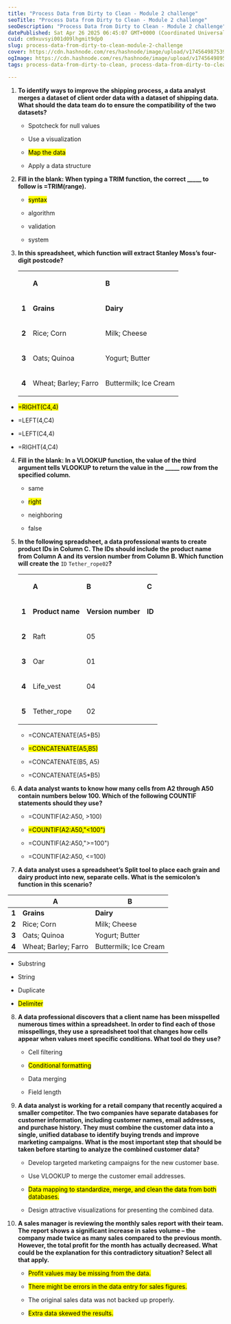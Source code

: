 ```yaml
---
title: "Process Data from Dirty to Clean - Module 2 challenge"
seoTitle: "Process Data from Dirty to Clean - Module 2 challenge"
seoDescription: "Process Data from Dirty to Clean - Module 2 challenge"
datePublished: Sat Apr 26 2025 06:45:07 GMT+0000 (Coordinated Universal Time)
cuid: cm9xuvsyi001d09lhgmit9dp0
slug: process-data-from-dirty-to-clean-module-2-challenge
cover: https://cdn.hashnode.com/res/hashnode/image/upload/v1745649875393/7cfb336a-f7ac-4195-9ad2-a422dcec6645.png
ogImage: https://cdn.hashnode.com/res/hashnode/image/upload/v1745649895115/e7eb37ee-0e93-4b57-b845-4ad17fdd6a7f.png
tags: process-data-from-dirty-to-clean, process-data-from-dirty-to-clean-module-2-challenge, module-2-challenge

---
```


1. **To identify ways to improve the shipping process, a data analyst merges a dataset of client order data with a dataset of shipping data. What should the data team do to ensure the compatibility of the two datasets?**
    
    * Spotcheck for null values
        
    * Use a visualization
        
    * <mark>Map the data</mark>
        
    * Apply a data structure
        
2. **Fill in the blank: When typing a TRIM function, the correct \_\_\_\_\_ to follow is =TRIM(range).**
    
    * <mark>syntax</mark>
        
    * algorithm
        
    * validation
        
    * system
        
3. **In this spreadsheet, which function will extract Stanley Moss’s four-digit postcode?**
    
    <table><tbody><tr><td colspan="1" rowspan="1" colwidth="260"><p></p></td><td colspan="1" rowspan="1"><p><strong>A</strong></p></td><td colspan="1" rowspan="1"><p><strong>B</strong></p></td></tr><tr><td colspan="1" rowspan="1" colwidth="260"><p><strong>1</strong></p></td><td colspan="1" rowspan="1"><p><strong>Grains</strong></p></td><td colspan="1" rowspan="1"><p><strong>Dairy</strong></p></td></tr><tr><td colspan="1" rowspan="1" colwidth="260"><p><strong>2</strong></p></td><td colspan="1" rowspan="1"><p>Rice; Corn</p></td><td colspan="1" rowspan="1"><p>Milk; Cheese</p></td></tr><tr><td colspan="1" rowspan="1" colwidth="260"><p><strong>3</strong></p></td><td colspan="1" rowspan="1"><p>Oats; Quinoa</p></td><td colspan="1" rowspan="1"><p>Yogurt; Butter</p></td></tr><tr><td colspan="1" rowspan="1" colwidth="260"><p><strong>4</strong></p></td><td colspan="1" rowspan="1"><p>Wheat; Barley; Farro</p></td><td colspan="1" rowspan="1"><p>Buttermilk; Ice Cream</p></td></tr></tbody></table>
    

* <mark>=RIGHT(C4,4)</mark>
    
* =LEFT(4,C4)
    
* =LEFT(C4,4)
    
* =RIGHT(4,C4)
    

4. **Fill in the blank: In a VLOOKUP function, the value of the third argument tells VLOOKUP to return the value in the \_\_\_\_\_ row from the specified column.**
    
    * same
        
    * <mark>right</mark>
        
    * neighboring
        
    * false
        
5. **In the following spreadsheet, a data professional wants to create product IDs in Column C. The IDs should include the product name from Column A and its version number from Column B. Which function will create the** `ID` `Tether_rope02`**?**
    
    <table><tbody><tr><td colspan="1" rowspan="1"><p></p></td><td colspan="1" rowspan="1"><p><strong>A</strong></p></td><td colspan="1" rowspan="1"><p><strong>B</strong></p></td><td colspan="1" rowspan="1"><p><strong>C</strong></p></td></tr><tr><td colspan="1" rowspan="1"><p><strong>1</strong></p></td><td colspan="1" rowspan="1"><p><strong>Product name</strong></p></td><td colspan="1" rowspan="1"><p><strong>Version number</strong></p></td><td colspan="1" rowspan="1"><p><strong>ID</strong></p></td></tr><tr><td colspan="1" rowspan="1"><p><strong>2</strong></p></td><td colspan="1" rowspan="1"><p>Raft</p></td><td colspan="1" rowspan="1"><p>05</p></td><td colspan="1" rowspan="1"><p></p></td></tr><tr><td colspan="1" rowspan="1"><p><strong>3</strong></p></td><td colspan="1" rowspan="1"><p>Oar</p></td><td colspan="1" rowspan="1"><p>01</p></td><td colspan="1" rowspan="1"><p></p></td></tr><tr><td colspan="1" rowspan="1"><p><strong>4</strong></p></td><td colspan="1" rowspan="1"><p>Life_vest</p></td><td colspan="1" rowspan="1"><p>04</p></td><td colspan="1" rowspan="1"><p></p></td></tr><tr><td colspan="1" rowspan="1"><p><strong>5</strong></p></td><td colspan="1" rowspan="1"><p>Tether_rope</p></td><td colspan="1" rowspan="1"><p>02</p></td><td colspan="1" rowspan="1"><p></p></td></tr></tbody></table>
    
    * =CONCATENATE(A5+B5)
        
    * <mark>=CONCATENATE(A5,B5)</mark>
        
    * =CONCATENATE(B5, A5)
        
    * =CONCATENATE(A5\*B5)
        
6. **A data analyst wants to know how many cells from A2 through A50 contain numbers below 100. Which of the following COUNTIF statements should they use?**
    
    * =COUNTIF(A2:A50, &gt;100)
        
    * <mark>=COUNTIF(A2:A50,"&lt;100")</mark>
        
    * =COUNTIF(A2:A50,"&gt;=100")
        
    * =COUNTIF(A2:A50, &lt;=100)
        
7. **A data analyst uses a spreadsheet’s Split tool to place each grain and dairy product into new, separate cells. What is the semicolon’s function in this scenario?**
    

|  | **A** | **B** |
| --- | --- | --- |
| **1** | **Grains** | **Dairy** |
| **2** | Rice; Corn | Milk; Cheese |
| **3** | Oats; Quinoa | Yogurt; Butter |
| **4** | Wheat; Barley; Farro | Buttermilk; Ice Cream |

* Substring
    
* String
    
* Duplicate
    
* <mark>Delimiter</mark>
    

8. **A data professional discovers that a client name has been misspelled numerous times within a spreadsheet. In order to find each of those misspellings, they use a spreadsheet tool that changes how cells appear when values meet specific conditions. What tool do they use?**
    
    * Cell filtering
        
    * <mark>Conditional formatting</mark>
        
    * Data merging
        
    * Field length
        
9. **A data analyst is working for a retail company that recently acquired a smaller competitor. The two companies have separate databases for customer information, including customer names, email addresses, and purchase history. They must combine the customer data into a single, unified database to identify buying trends and improve marketing campaigns. What is the most important step that should be taken before starting to analyze the combined customer data?**
    
    * Develop targeted marketing campaigns for the new customer base.
        
    * Use VLOOKUP to merge the customer email addresses.
        
    * <mark>Data mapping to standardize, merge, and clean the data from both databases.</mark>
        
    * Design attractive visualizations for presenting the combined data.
        
10. **A sales manager is reviewing the monthly sales report with their team. The report shows a significant increase in sales volume – the company made twice as many sales compared to the previous month. However, the total profit for the month has actually decreased. What could be the explanation for this contradictory situation? Select all that apply.**
    
    * <mark>Profit values may be missing from the data.</mark>
        
    * <mark>There might be errors in the data entry for sales figures.</mark>
        
    * The original sales data was not backed up properly.
        
    * <mark>Extra data skewed the results.</mark>